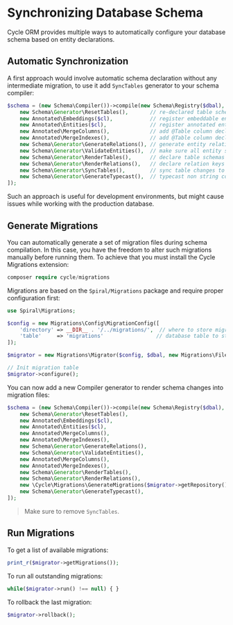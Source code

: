 # Synchronizing Database Schema
Cycle ORM provides multiple ways to automatically configure your database schema based on entity declarations.

## Automatic Synchronization
A first approach would involve automatic schema declaration without any intermediate migration, to use it add `SyncTables` generator to your schema compiler:

```php
$schema = (new Schema\Compiler())->compile(new Schema\Registry($dbal), [
    new Schema\Generator\ResetTables(),       // re-declared table schemas (remove columns)
    new Annotated\Embeddings($cl),            // register embeddable entities
    new Annotated\Entities($cl),              // register annotated entities
    new Annotated\MergeColumns(),             // add @Table column declarations
    new Annotated\MergeIndexes(),             // add @Table column declarations
    new Schema\Generator\GenerateRelations(), // generate entity relations
    new Schema\Generator\ValidateEntities(),  // make sure all entity schemas are correct
    new Schema\Generator\RenderTables(),      // declare table schemas
    new Schema\Generator\RenderRelations(),   // declare relation keys and indexes
    new Schema\Generator\SyncTables(),        // sync table changes to database
    new Schema\Generator\GenerateTypecast(),  // typecast non string columns
]);
```

Such an approach is useful for development environments, but might cause issues while working with the production database.

## Generate Migrations
You can automatically generate a set of migration files during schema compilation. In this case, you have the freedom to alter such migrations manually before running them. To achieve that you must install the Cycle Migrations extension:

```php
composer require cycle/migrations
```

Migrations are based on the `Spiral/Migrations` package and require proper configuration first:

```php
use Spiral\Migrations;

$config = new Migrations\Config\MigrationConfig([
    'directory' => __DIR__ . '/../migrations/',  // where to store migrations
    'table'     => 'migrations'                 // database table to store migration status
]);

$migrator = new Migrations\Migrator($config, $dbal, new Migrations\FileRepository($config));

// Init migration table
$migrator->configure();
```

You can now add a new Compiler generator to render schema changes into migration files:

```php
$schema = (new Schema\Compiler())->compile(new Schema\Registry($dbal), [
    new Schema\Generator\ResetTables(),                                    // re-declared table schemas (remove columns)
    new Annotated\Embeddings($cl),                                         // register embeddable entities
    new Annotated\Entities($cl),                                           // register annotated entities
    new Annotated\MergeColumns(),                                          // add @Table column declarations
    new Annotated\MergeIndexes(),                                          // add @Table column declarations
    new Schema\Generator\GenerateRelations(),                              // generate entity relations
    new Schema\Generator\ValidateEntities(),                               // make sure all entity schemas are correct
    new Annotated\MergeColumns(),                                          // add @Table column declarations
    new Annotated\MergeIndexes(),                                          // add @Table column declarations
    new Schema\Generator\RenderTables(),                                   // declare table schemas
    new Schema\Generator\RenderRelations(),                                // declare relation keys and indexes
    new \Cycle\Migrations\GenerateMigrations($migrator->getRepository()),  // generate migrations
    new Schema\Generator\GenerateTypecast(),                               // typecast non-string columns
]);
```

> Make sure to remove `SyncTables`.

## Run Migrations
To get a list of available migrations:

```php
print_r($migrator->getMigrations());
```

To run all outstanding migrations:

```php
while($migrator->run() !== null) { }
```

To rollback the last migration:

```php
$migrator->rollback();
```
